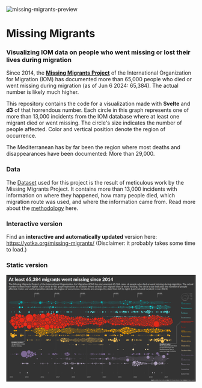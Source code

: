 ![missing-migrants-preview](https://github.com/yotkadata/missing-migrants/assets/7913590/5381e452-acf6-4bc6-9541-9a83a52ccef8)

# Missing Migrants

### Visualizing IOM data on people who went missing or lost their lives during migration

Since 2014, the [**Missing Migrants Project**](https://missingmigrants.iom.int/) of the International Organization for Migration (IOM) has documented more than 65,000 people who died or went missing during migration (as of Jun 6 2024: 65,384). The actual number is likely much higher.

This repository contains the code for a visualization made with **Svelte** and **d3** of that horrendous number. Each circle in this graph represents one of more than 13,000 incidents from the IOM database where at least one migrant died or went missing. The circle's size indicates the number of people affected. Color and vertical position denote the region of occurrence.

The Mediterranean has by far been the region where most deaths and disappearances have been documented: More than 29,000.

### Data

The [Dataset](https://missingmigrants.iom.int/downloads) used for this project is the result of meticulous work by the Missing Migrants Project. It contains more than 13,000 incidents with information on where they happened, how many people died, which migration route was used, and where the information came from. Read more about the [methodology](https://missingmigrants.iom.int/methodology) here.

### Interactive version

Find an **interactive and automatically updated** version here: https://yotka.org/missing-migrants/
(Disclaimer: it probably takes some time to load.)

### Static version

![static version](https://github.com/yotkadata/missing-migrants/raw/main/svelte_app/public/static-graph-missing-migrants.png)
